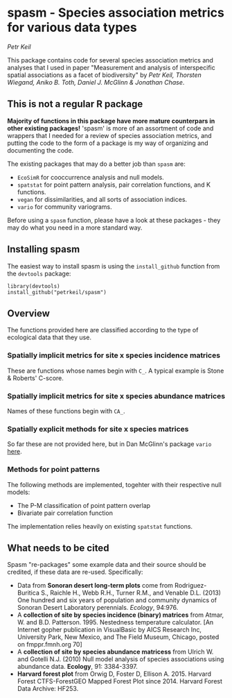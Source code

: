 # spasm - **Sp**ecies **as**sociation **m**etrics for various data types

*Petr Keil*

This package contains code for several species association metrics and analyses that
I used in paper "Measurement and analysis of interspecific spatial associations as a facet of biodiversity" by
*Petr Keil, Thorsten Wiegand, Aniko B. Toth, Daniel J. McGlinn & Jonathan Chase*.

## This is not a regular R package

**Majority of functions in this package have more mature counterpars
in other existing packages!** 'spasm' is more of an assortment of code and wrappers that I needed
for a review of species association metrics, and putting the code to the form of 
a package is my way of organizing and documenting the code.

The existing packages that may do a better job than `spasm` are:

- `EcoSimR` for cooccurrence analysis and null models.
- `spatstat` for point pattern analysis, pair correlation functions, and K functions.
- `vegan` for dissimilarities, and all sorts of association indices.
- `vario` for community variograms.

Before using a `spasm` function, please have a look at these packages - they may
do what you need in a more standard way.

## Installing spasm

The easiest way to install spasm is using the ```install_github``` function from
the ```devtools``` package:

```{r}
library(devtools)
install_github("petrkeil/spasm")
```

## Overview

The functions provided here are classified according to the type of ecological
data that they use. 

### Spatially implicit metrics for site x species **incidence** matrices

These are functions whose names begin with ```C_```. A typical example is Stone & Roberts'
C-score.

### Spatially implicit metrics for site x species **abundance** matrices

Names of these functions begin with ```CA_```.

### Spatially explicit methods for site x species matrices

So far these are not provided here, but in Dan McGlinn's package ```vario``` [here](https://github.com/dmcglinn/vario).

### Methods for point patterns

The following methods are implemented, togehter with their respective null models:

- The P-M classification of point pattern overlap
- Bivariate pair correlation function 

The implementation relies heavily on existing ```spatstat``` functions.


## What needs to be cited

Spasm "re-packages" some example data and their source should be credited, if these data are re-used. Specifically:

- Data from **Sonoran desert long-term plots** come from Rodriguez-Buritica S., Raichle H., Webb R.H., Turner R.M., and Venable D.L. (2013) One hundred and six years of population and community dynamics of Sonoran Desert Laboratory perennials. *Ecology*, 94:976.
- A **collection of site by species incidence (binary) matrices** from Atmar, W. and B.D. Patterson. 1995. Nestedness temperature calculator. [An Internet gopher publication in VisualBasic by AICS Research Inc, University Park, New Mexico, and The Field Museum, Chicago, posted on fmppr.fmnh.org 70]
- A **collection of site by species abundance matricess** from Ulrich W. and Gotelli N.J. (2010) Null model analysis of species associations using abundance data. **Ecology**, 91: 3384-3397.
- **Harvard forest plot** from Orwig D, Foster D, Ellison A. 2015. Harvard Forest CTFS-ForestGEO Mapped Forest Plot since 2014. Harvard Forest Data Archive: HF253.
